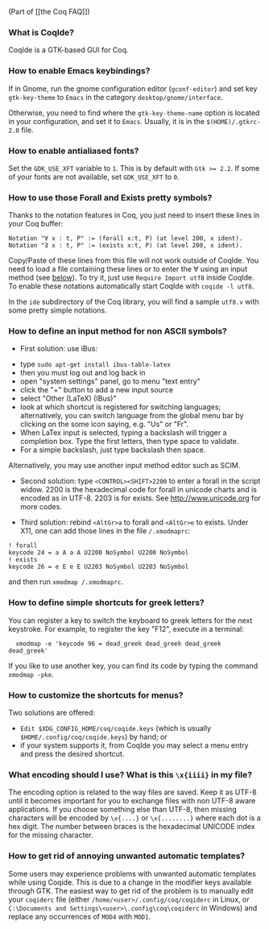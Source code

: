 (Part of [[the Coq FAQ]])

### What is CoqIde?

CoqIde is a GTK-based GUI for Coq.

### How to enable Emacs keybindings?

If in Gnome, run the gnome configuration editor (`gconf-editor`) and set key `gtk-key-theme` to `Emacs` in the category `desktop/gnome/interface`.

Otherwise, you need to find where the `gtk-key-theme-name` option is located in your configuration, and set it to `Emacs`. Usually, it is in the `$(HOME)/.gtkrc-2.0` file.

### How to enable antialiased fonts?

Set the `GDK_USE_XFT` variable to `1`. This is by default with `Gtk >= 2.2`. If some of your fonts are not
available, set `GDK_USE_XFT` to `0`.

### How to use those Forall and Exists pretty symbols?

Thanks to the notation features in Coq, you just need to insert these lines in your Coq buffer:

```coq
Notation "∀ x : t, P" := (forall x:t, P) (at level 200, x ident).
Notation "∃ x : t, P" := (exists x:t, P) (at level 200, x ident).
```

Copy/Paste of these lines from this file will not work outside of CoqIde. You need to load a file containing these lines or to enter the ∀ using an input method (see [below](#how-to-define-an-input-method-for-non-ascii-symbols)). To try it, just use `Require Import utf8` inside CoqIde. To enable these notations automatically start CoqIde with `coqide -l utf8`.

In the `ide` subdirectory of the Coq library, you will find a sample `utf8.v` with some pretty simple notations.

### How to define an input method for non ASCII symbols?

* First solution: use iBus:
- type `sudo apt-get install ibus-table-latex`
- then you must log out and log back in
- open "system settings" panel, go to menu "text entry"
- click the "+" button to add a new input source
- select "Other (LaTeX) (IBus)"
- look at which shortcut is registered for switching languages;
  alternatively, you can switch language from the global menu bar
  by clicking on the some icon saying, e.g. "Us" or "Fr".
- When LaTex input is selected, typing a backslash will trigger
  a completion box. Type the first letters, then type space to validate.
- For a simple backslash, just type backslash then space.

Alternatively, you may use another input method editor such as SCIM.


* Second solution: type `<CONTROL><SHIFT>2200` to enter a forall in the script widow. 2200 is the hexadecimal code for forall in unicode charts and is encoded as in UTF-8. 2203 is for exists. See http://www.unicode.org for more codes.

* Third solution: rebind `<AltGr>a` to forall and `<AltGr>e` to exists. Under X11, one can add those lines in the file `/.xmodmaprc`:

```
! forall
keycode 24 = a A a A U2200 NoSymbol U2200 NoSymbol
! exists
keycode 26 = e E e E U2203 NoSymbol U2203 NoSymbol
```

and then run `xmodmap /.xmodmaprc`. 

### How to define simple shortcuts for greek letters?

You can register a key to switch the keyboard to greek letters for the next keystroke. For example, to register the key "F12", execute in a terminal:
```
  xmodmap -e 'keycode 96 = dead_greek dead_greek dead_greek dead_greek'
```

If you like to use another key, you can find its code by typing the command `xmodmap -pke`.

### How to customize the shortcuts for menus?

Two solutions are offered:

* `Edit $XDG_CONFIG_HOME/coq/coqide.keys` (which is usually `$HOME/.config/coq/coqide.keys`) by hand; or
* if your system supports it, from CoqIde you may select a menu entry and press the desired shortcut.

### What encoding should I use? What is this `\x{iiii}` in my file?

The encoding option is related to the way files are saved. Keep it as UTF-8 until it becomes important for you to exchange files with non UTF-8 aware applications. If you choose something else than UTF-8, then missing characters will be encoded by `\x{....}` or `\x{........}` where each dot is a hex digit. The number between braces is the hexadecimal UNICODE index for the missing character.

### How to get rid of annoying unwanted automatic templates?

Some users may experience problems with unwanted automatic templates while using Coqide. This is due to a change in the modifier keys available through GTK. The easiest way to get rid of the problem is to manually edit your `coqiderc` file (either `/home/<user>/.config/coq/coqiderc` in Linux, or `C:\Documents and Settings\<user>\.config\coq\coqiderc` in Windows) and replace any occurrences of `MOD4` with `MOD1`.